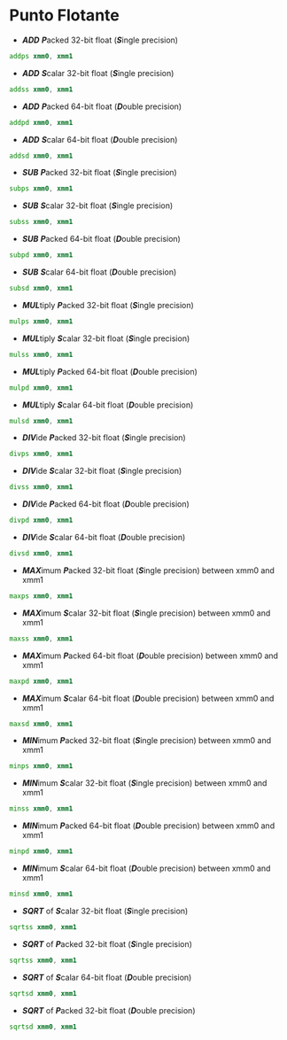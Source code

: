 # Punto Flotante
* ***ADD*** ***P***acked 32-bit float (***S***ingle precision)
```asm
addps xmm0, xmm1
```
* ***ADD*** ***S***calar 32-bit float (***S***ingle precision)
```asm
addss xmm0, xmm1
```
* ***ADD*** ***P***acked 64-bit float (***D***ouble precision)
```asm
addpd xmm0, xmm1
```
* ***ADD*** ***S***calar 64-bit float (***D***ouble precision)
```asm
addsd xmm0, xmm1
```
* ***SUB*** ***P***acked 32-bit float (***S***ingle precision)
```asm
subps xmm0, xmm1
```
* ***SUB*** ***S***calar 32-bit float (***S***ingle precision)
```asm
subss xmm0, xmm1
```
* ***SUB*** ***P***acked 64-bit float (***D***ouble precision)
```asm
subpd xmm0, xmm1
```
* ***SUB*** ***S***calar 64-bit float (***D***ouble precision)
```asm
subsd xmm0, xmm1
```
* ***MUL***tiply ***P***acked 32-bit float (***S***ingle precision)
```asm
mulps xmm0, xmm1
```
* ***MUL***tiply ***S***calar 32-bit float (***S***ingle precision)
```asm
mulss xmm0, xmm1
```
* ***MUL***tiply ***P***acked 64-bit float (***D***ouble precision)
```asm
mulpd xmm0, xmm1
```
* ***MUL***tiply ***S***calar 64-bit float (***D***ouble precision)
```asm
mulsd xmm0, xmm1
```
* ***DIV***ide ***P***acked 32-bit float (***S***ingle precision)
```asm
divps xmm0, xmm1
```
* ***DIV***ide ***S***calar 32-bit float (***S***ingle precision)
```asm
divss xmm0, xmm1
```
* ***DIV***ide ***P***acked 64-bit float (***D***ouble precision)
```asm
divpd xmm0, xmm1
```
* ***DIV***ide ***S***calar 64-bit float (***D***ouble precision)
```asm
divsd xmm0, xmm1
```
* ***MAX***imum ***P***acked 32-bit float (***S***ingle precision) between xmm0 and xmm1
```asm
maxps xmm0, xmm1
```
* ***MAX***imum ***S***calar 32-bit float (***S***ingle precision) between xmm0 and xmm1
```asm
maxss xmm0, xmm1
```
* ***MAX***imum ***P***acked 64-bit float (***D***ouble precision) between xmm0 and xmm1
```asm
maxpd xmm0, xmm1
```
* ***MAX***imum ***S***calar 64-bit float (***D***ouble precision) between xmm0 and xmm1
```asm
maxsd xmm0, xmm1
```
* ***MIN***imum ***P***acked 32-bit float (***S***ingle precision) between xmm0 and xmm1
```asm
minps xmm0, xmm1
```
* ***MIN***imum ***S***calar 32-bit float (***S***ingle precision) between xmm0 and xmm1
```asm
minss xmm0, xmm1
```
* ***MIN***imum ***P***acked 64-bit float (***D***ouble precision) between xmm0 and xmm1
```asm
minpd xmm0, xmm1
```
* ***MIN***imum ***S***calar 64-bit float (***D***ouble precision) between xmm0 and xmm1
```asm
minsd xmm0, xmm1
```
* ***SQRT*** of ***S***calar 32-bit float (***S***ingle precision)
```asm
sqrtss xmm0, xmm1
```
* ***SQRT*** of ***P***acked 32-bit float (***S***ingle precision)
```asm
sqrtss xmm0, xmm1
```
* ***SQRT*** of ***S***calar 64-bit float (***D***ouble precision)
```asm
sqrtsd xmm0, xmm1
```
* ***SQRT*** of ***P***acked 32-bit float (***D***ouble precision)
```asm
sqrtsd xmm0, xmm1
```

